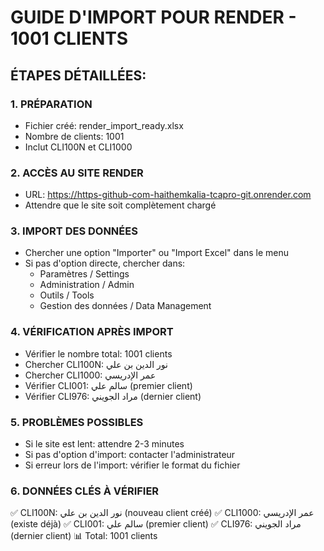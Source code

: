 
# GUIDE D'IMPORT POUR RENDER - 1001 CLIENTS

## ÉTAPES DÉTAILLÉES:

### 1. PRÉPARATION
- Fichier créé: render_import_ready.xlsx
- Nombre de clients: 1001
- Inclut CLI100N et CLI1000

### 2. ACCÈS AU SITE RENDER
- URL: https://https-github-com-haithemkalia-tcapro-git.onrender.com
- Attendre que le site soit complètement chargé

### 3. IMPORT DES DONNÉES
- Chercher une option "Importer" ou "Import Excel" dans le menu
- Si pas d'option directe, chercher dans:
  * Paramètres / Settings
  * Administration / Admin
  * Outils / Tools
  * Gestion des données / Data Management

### 4. VÉRIFICATION APRÈS IMPORT
- Vérifier le nombre total: 1001 clients
- Chercher CLI100N: نور الدين بن علي
- Chercher CLI1000: عمر الإدريسي
- Vérifier CLI001: سالم علي (premier client)
- Vérifier CLI976: مراد الجويني (dernier client)

### 5. PROBLÈMES POSSIBLES
- Si le site est lent: attendre 2-3 minutes
- Si pas d'option d'import: contacter l'administrateur
- Si erreur lors de l'import: vérifier le format du fichier

### 6. DONNÉES CLÉS À VÉRIFIER
✅ CLI100N: نور الدين بن علي (nouveau client créé)
✅ CLI1000: عمر الإدريسي (existe déjà)
✅ CLI001: سالم علي (premier client)
✅ CLI976: مراد الجويني (dernier client)
📊 Total: 1001 clients

